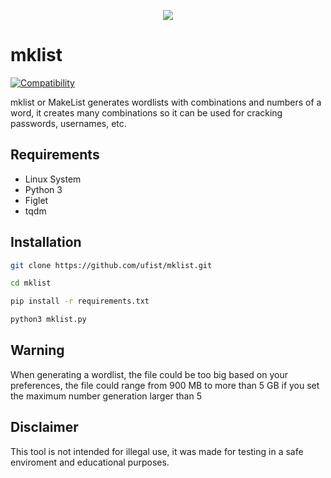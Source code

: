 <p align="center"><img src="https://i.imgur.com/jb7pfyQ.png" /></p>

# mklist
[![Compatibility](https://img.shields.io/badge/python-3-brightgreen.svg)](PROJECT)

mklist or MakeList generates wordlists with combinations and numbers of a word, it creates many combinations so it can be used for cracking passwords, usernames, etc.

## Requirements

- Linux System
- Python 3
- Figlet
- tqdm

## Installation

```bash
git clone https://github.com/ufist/mklist.git
```
```bash
cd mklist
```
```bash
pip install -r requirements.txt
```
```bash
python3 mklist.py
```

## Warning
When generating a wordlist, the file could be too big based on your preferences, the file could range from 900 MB to more than 5 GB if you set the maximum number generation larger than 5

## Disclaimer

This tool is not intended for illegal use, it was made for testing in a safe enviroment and educational purposes.
